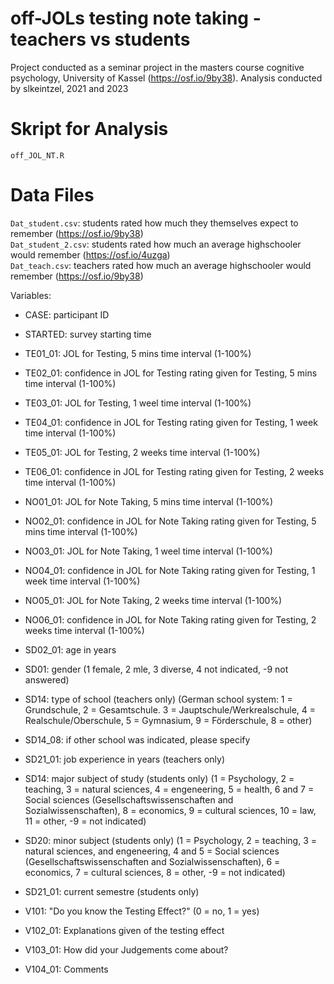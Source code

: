 # off-JOLs testing note taking - teachers vs students
Project conducted as a seminar project in the masters course cognitive psychology, University of Kassel (https://osf.io/9by38).
Analysis conducted by slkeintzel, 2021 and 2023

# Skript for Analysis
`off_JOL_NT.R`

# Data Files
`Dat_student.csv`: students rated how much they themselves expect to remember (https://osf.io/9by38)  
`Dat_student_2.csv`: students rated how much an average highschooler would remember (https://osf.io/4uzga)  
`Dat_teach.csv`: teachers rated how much an average highschooler would remember (https://osf.io/9by38)  

Variables: 
- CASE: participant ID
- STARTED: survey starting time

- TE01_01: JOL for Testing, 5 mins  time interval (1-100%)
- TE02_01: confidence in JOL for Testing rating given for Testing, 5 mins  time interval (1-100%)
- TE03_01: JOL for Testing, 1 weel time interval (1-100%)
- TE04_01: confidence in JOL for Testing rating given for Testing, 1 week  time interval (1-100%)
- TE05_01: JOL for Testing, 2 weeks  time interval (1-100%)
- TE06_01: confidence in JOL for Testing rating given for Testing, 2 weeks  time interval (1-100%)
- NO01_01: JOL for Note Taking, 5 mins  time interval (1-100%)
- NO02_01: confidence in JOL for Note Taking rating given for Testing, 5 mins  time interval (1-100%)
- NO03_01: JOL for Note Taking, 1 weel time interval (1-100%)
- NO04_01: confidence in JOL for Note Taking rating given for Testing, 1 week  time interval (1-100%)
- NO05_01: JOL for Note Taking, 2 weeks  time interval (1-100%)
- NO06_01: confidence in JOL for Note Taking rating given for Testing, 2 weeks  time interval (1-100%)

- SD02_01: age in years
- SD01: gender (1 female, 2 mle, 3 diverse, 4 not indicated, -9 not answered)
- SD14: type of school (teachers only) (German school system: 1 = Grundschule, 2 = Gesamtschule. 3 = Jauptschule/Werkrealschule, 4 = Realschule/Oberschule, 5 = Gymnasium, 9 = Förderschule, 8 = other)
- SD14_08: if other school was indicated, please specify
- SD21_01: job experience in years (teachers only)
- SD14: major subject of study (students only) (1 = Psychology, 2 = teaching, 3 = natural sciences, 4 = engeneering, 5 = health, 6 and 7 = Social sciences (Gesellschaftswissenschaften and Sozialwissenschaften), 8 = economics, 9 = cultural sciences, 10 = law, 11 = other, -9 = not indicated)
- SD20: minor subject (students only) (1 = Psychology, 2 = teaching, 3 = natural sciences, and engeneering, 4 and 5 = Social sciences (Gesellschaftswissenschaften and Sozialwissenschaften), 6 = economics, 7 = cultural sciences, 8 = other, -9 = not indicated)
- SD21_01: current semestre (students only)


- V101: "Do you know the Testing Effect?" (0 = no, 1 = yes)
- V102_01: Explanations given of the testing effect
- V103_01: How did your Judgements come about?
- V104_01: Comments

